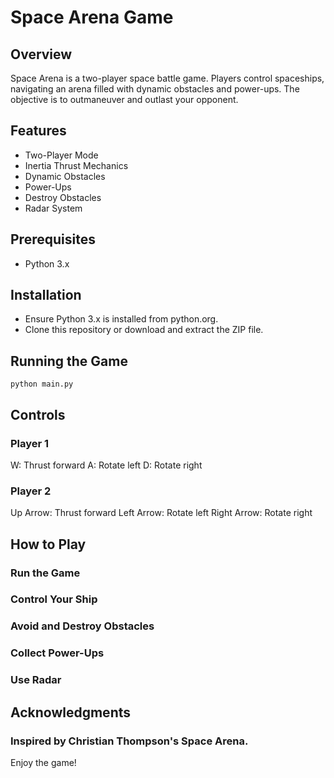 # Space Arena Game
## Overview
Space Arena is a two-player space battle game. Players control spaceships, navigating an arena filled with dynamic obstacles and power-ups. The objective is to outmaneuver and outlast your opponent.

## Features
* Two-Player Mode
* Inertia Thrust Mechanics
* Dynamic Obstacles
* Power-Ups
* Destroy Obstacles
* Radar System

## Prerequisites
* Python 3.x

## Installation
+ Ensure Python 3.x is installed from python.org.
+ Clone this repository or download and extract the ZIP file.

## Running the Game
`
python main.py
`

## Controls
### Player 1
W: Thrust forward
A: Rotate left
D: Rotate right
### Player 2
Up Arrow: Thrust forward
Left Arrow: Rotate left
Right Arrow: Rotate right

## How to Play
### Run the Game
### Control Your Ship
### Avoid and Destroy Obstacles
### Collect Power-Ups
### Use Radar

## Acknowledgments
### Inspired by Christian Thompson's Space Arena.

Enjoy the game!
